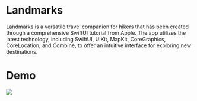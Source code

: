 # Landmarks
Landmarks is a versatile travel companion for hikers that has been created through a comprehensive SwiftUI tutorial from Apple. The app utilizes the latest technology, including SwiftUI, UIKit, MapKit, CoreGraphics, CoreLocation, and Combine, to offer an intuitive interface for exploring new destinations.
</br>
# Demo
![](landmarks_iphone_14_pro_max_demo.gif)
